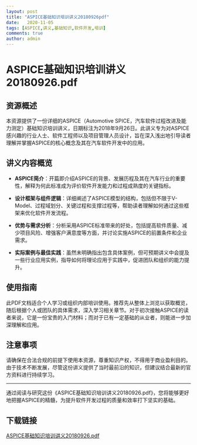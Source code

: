 ```yaml
---
layout: post
title: "ASPICE基础知识培训讲义20180926pdf"
date:   2020-11-05
tags: [ASPICE,讲义,基础知识,软件开发,培训]
comments: true
author: admin
---
```

# ASPICE基础知识培训讲义20180926.pdf

## 资源概述

本资源提供了一份详细的ASPICE（Automotive SPICE，汽车软件过程改进及能力测定）基础知识培训讲义，日期标注为2018年9月26日。此讲义专为对ASPICE感兴趣的行业人士、软件工程师以及项目管理人员设计，旨在深入浅出地引导读者理解并掌握ASPICE的核心概念及其在汽车软件开发中的应用。

## 讲义内容概览

- **ASPICE简介**：开篇即介绍ASPICE的背景、发展历程及其在汽车行业的重要性，解释为何此标准成为评价软件开发能力和过程成熟度的关键指标。
  
- **设计框架与组件逻辑**：详细阐述了ASPICE模型的结构，包括但不限于V-Model、过程域划分、关键过程和支撑过程等，帮助读者理解如何通过这些框架来优化软件开发流程。

- **优势与需求分析**：分析采用ASPICE标准带来的好处，包括提高软件质量、减少项目风险、增强客户满意度等方面，并讨论实施ASPICE的前置条件和企业需求。

- **实际案例与最佳实践**：虽然未明确指出包含具体案例，但可预期讲义中会提及一些行业应用实例，指导如何将理论应用于实践中，促进团队和组织的能力提升。

## 使用指南

此PDF文档适合个人学习或组织内部培训使用。推荐先从整体上浏览以获取概览，随后根据个人或团队的具体需求，深入学习相关章节。对于初次接触ASPICE的读者来说，它是一份宝贵的入门材料；而对于已有一定基础的从业者，则能进一步加深理解和应用。

## 注意事项

请确保在合法合规的前提下使用本资源，尊重知识产权，不得用于商业盈利目的。由于技术不断发展，尽管这份讲义提供了当时最前沿的知识，但建议结合最新的官方资料进行持续学习。

---

通过阅读与研究这份《ASPICE基础知识培训讲义20180926.pdf》，您将能够更好地把握ASPICE的精髓，为提升软件开发过程的质量和效率打下坚实的基础。

## 下载链接

[ASPICE基础知识培训讲义20180926.pdf](https://pan.quark.cn/s/0db1b53af8d1)
